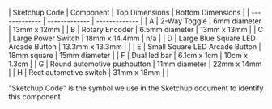| Sketchup Code | Component  | Top Dimensions | Bottom Dimensions |
| ------------- | ------------- | ------------- |
| A | 2-Way Toggle  | 6mm diameter  | 13mm x 12mm |
| B | Rotary Encoder  | 6.5mm diameter  | 13mm x 13mm |
| C | Large Power Switch  | 18mm x 14.4mm  | n/a |
| D | Large Blue Square LED Arcade Button  | 13.3mm x 13.3mm  | |
| E | Small Square LED Arcade Button  | 18mm square  | 15mm diameter |
| F | Dual led bar  | 6.1cm x 1cm   | 10cm x 1.3cm |
| G | Round automotive pushbutton  | 11mm diameter   | 22mm x 14mm |
| H | Rect automotive switch  | 31mm x 18mm   |  |

"Sketchup Code" is the symbol we use in the Sketchup document to identify this component

